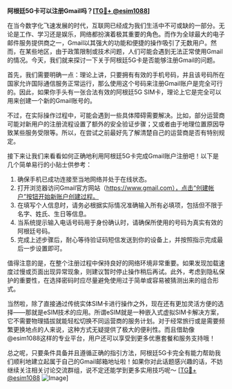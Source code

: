 **阿根廷5G卡可以注册Gmail吗？[[TG💪+ @esim1088](https://t.me/s/esim1088)]**

在当今数字化飞速发展的时代，互联网已经成为我们生活中不可或缺的一部分。无论是工作、学习还是娱乐，网络都扮演着极其重要的角色。而作为全球最大的电子邮件服务提供商之一，Gmail以其强大的功能和便捷的操作吸引了无数用户。然而，在某些地区，由于政策限制或技术问题，人们可能会遇到无法正常使用Gmail的情况。今天，我们就来探讨一下关于阿根廷5G卡是否能够注册Gmail的问题。

首先，我们需要明确一点：理论上讲，只要拥有有效的手机号码，并且该号码所在国家允许国际通信服务正常运行，那么使用这个号码来注册Gmail账户是完全可行的。因此，如果你手头有一张合法有效的阿根廷5G SIM卡，理论上它是完全可以用来创建一个新的Gmail账号的。

不过，在实际操作过程中，可能会遇到一些具体障碍需要解决。比如，部分运营商可能对新用户的注册流程设置了额外的安全验证步骤；又或者由于地理位置原因导致某些服务受限等。所以，在尝试之前最好先了解清楚自己的运营商是否有特别规定。

接下来让我们来看看如何正确地利用阿根廷5G卡完成Gmail账户注册吧！以下是几个简单易行的小贴士供参考：

1. 确保手机已成功连接至当地网络并处于在线状态。
2. 打开浏览器访问Gmail官方网站（https://www.gmail.com），点击“创建帐户”按钮开始新账户创建过程。
3. 在填写个人信息时，请务必根据实际情况准确输入所有必填项，包括但不限于名字、姓氏、生日等信息。
4. 当系统提示输入电话号码用于身份确认时，请确保所使用的号码为真实有效的阿根廷号码。
5. 完成上述步骤后，耐心等待验证码短信发送到你的设备上，并按照指示完成最后一步设置即可。

值得注意的是，在整个注册过程中保持良好的网络环境非常重要。如果发现加载速度过慢或页面出现异常现象，则建议暂时停止操作稍后再试。此外，考虑到隐私保护的重要性，在选择密码时应尽量避免使用过于简单或容易被猜测出来的组合形式。

当然啦，除了直接通过传统实体SIM卡进行操作之外，现在还有更加灵活方便的选择——那就是eSIM技术的应用。所谓eSIM就是一种嵌入式虚拟SIM卡解决方案，它不需要物理插拔就能轻松切换不同运营商的服务计划。对于经常旅行或是需要频繁更换地点的人来说，这种方式无疑提供了极大的便利性。而且借助像@esim1088这样的专业平台，用户还可以享受到更多优惠套餐和服务支持哦！

总之呢，只要条件具备并且遵循正确的指引方法，阿根廷5G卡完全有能力帮助我们顺利地建立起属于自己的Gmail邮箱地址啦！如果你对此话题感兴趣的话，不妨继续关注相关讨论交流群组，说不定还能学到更多实用技巧呢～ [[TG💪+ @esim1088](https://t.me/s/esim1088) ![Image](https://i.postimg.cc/4NQfJmqS/Snipaste-2025-05-13-00-14-12.png)]